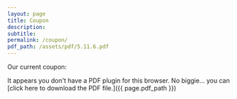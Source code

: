 ```yaml
---
layout: page
title: Coupon
description:
subtitle:
permalink: /coupon/
pdf_path: /assets/pdf/5.11.6.pdf
---
```



Our current coupon:

<object data="{{ page.pdf_path }}#page=1&amp;zoom=30" type="application/pdf" width="100%" height="800px" internalinstanceid="11">It appears you don't have a PDF plugin for this browser. No biggie... you can [click here to download the PDF file.]({{ page.pdf_path }})</object>